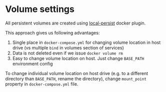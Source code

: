 # Volume settings

All persistent volumes are created using [local-persist] docker plugin.

[local-persist]: https://github.com/CWSpear/local-persist

This approach gives us following advantages:

1. Single place in `docker-compose.yml` for changing volume location in host drive
   (vs multiple `bind` in volumes section of services)
2. Data is not deleted even if we issue `docker volume rm`
3. Easy to change volume location on host. Just change `BASE_PATH` environment 
   config

To change individual volume location on host drive (e.g. to a different 
directory than `BASE_PATH`, rename the directory),
change `mount_point` property in `docker-compose.yml` file.

